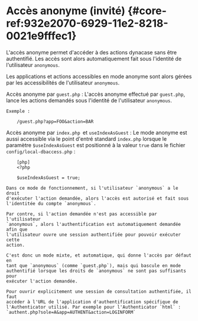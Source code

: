 # Accès anonyme (invité) {#core-ref:932e2070-6929-11e2-8218-0021e9fffec1}

L'accès anonyme permet d'accéder à des actions dynacase sans être authentifié.
Les accès sont alors automatiquement fait sous l'identité de l'utilisateur
`anonymous`.

Les applications et actions accessibles en mode anonyme sont alors gérées par
les accessibilités de l'utilisateur `anonymous`.

Accès anonyme par `guest.php`
:   L'accès anonyme effectué par `guest.php`, lance les actions demandés sous
    l'identité de l'utilisateur `anonymous`.
    
    Exemple :
    
        /guest.php?app=FOO&action=BAR

Accès anonyme par `index.php `et `useIndexAsGuest`
:   Le mode anonyme est aussi accessible via le point d'entré standard
    `index.php` lorsque le paramètre `$useIndexAsGuest` est positionné à la
    valeur `true` dans le fichier `config/local-dbaccess.php` :
    
        [php]
        <?php
        
        $useIndexAsGuest = true;
    
    Dans ce mode de fonctionnement, si l'utilisateur `anonymous` a le droit
    d'exécuter l'action demandée, alors l'accès est autorisé et fait sous
    l'identitée du compte `anonymous`.
    
    Par contre, si l'action demandée n'est pas accessible par l'utilisateur
    `anonymous`, alors l'authentification est automatiquement demandée afin que
    l'utilisateur ouvre une session authentifiée pour pouvoir exécuter cette
    action.
    
    C'est donc un mode mixte, et automatique, qui donne l'accès par défaut en
    tant que `anonymous` (comme `guest.php`), mais qui bascule en mode
    authentifié lorsque les droits de `anonymous` ne sont pas suffisants pour
    exécuter l'action demandée.
    
    Pour ouvrir explicitement une session de consultation authentifiée, il faut
    accéder à l'URL de l'application d'authentification spécifique de
    l'Authenticator utilisé. Par exemple pour l'Authenticator `html` :
    `authent.php?sole=A&app=AUTHENT&action=LOGINFORM`

